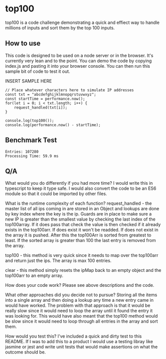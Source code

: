 # top100
top100 is a code challenge demonstrating a quick and effiect way to handle millions of inputs and sort them by the top 100 inputs.

## How to use
This code is designed to be used on a node server or in the browser. It's currently very lean and to the point. You can demo the code by copying index.js and pasting it into your browser console. You can then run this sample bit of code to test it out.

INSERT SAMPLE HERE
```
// Place whatever characters here to simulate IP addresses
const txt = "abcdefghijklmnopqrstuvwxyz";
const startTime = performance.now();
for(let i = 0; i < txt.length; i++) {
    request_handled(txt[i]);
}

console.log(top100());
console.log(performance.now() - startTime);
```

## Benchmark Test
```
Entries: 107280
Processing Time: 59.9 ms
```

## Q/A 

What would you do differently if you had more time?
I would write this in typescript to keep it type safe. I would also convert the code to be an ES6 module so that it could be imported by other files.

What is the runtime complexity of each function?
request_handled - the master list of all ips coming in are stored in an Object and lookups are done by key index where the key is the ip. Guards are in place to make sure a new IP is greater than the smallest value by checking the last index of the top100array. If it does pass that check the value is then checked if it already exists in the top100arr. If does exist it won't be readded. If does not exist in the array it is pushed. After this the top100Arr is sorted from greatest to least. If the sorted array is greater than 100 the last entry is removed from the array.

top100 - this method is very quick since it needs to map over the top100arr and return just the ips. The array is max 100 entries.

clear - this method simply resets the ipMap back to an empty object and the top100arr to an empty array.

How does your code work?
Please see above descriptions and the code.

What other approaches did you decide not to pursue?
Storing all the items into a single array and then doing a lookup any time a new entry came in would have worked. The problem with that approach is that it would be really slow since it would need to loop the array until it found the entry it was looking for. This would have also meant that the top100 method would be slow since it would need to loop through all entries in the array and sort them.

How would you test this?
I've included a quick and dirty test to this README. If I was to add this to a product I would use a testing libray like jasmine or jest and write unit tests that would make assertions on what the outcome should be.
